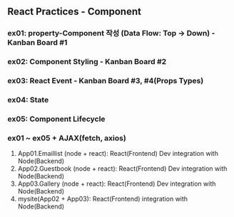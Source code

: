 ## React Practices - Component

### ex01: property-Component 작성 (Data Flow: Top -> Down)  - Kanban Board #1

### ex02: Component Styling                                 - Kanban Board #2

### ex03: React Event                                       - Kanban Board #3, #4(Props Types)

### ex04: State 

### ex05: Component Lifecycle

### ex01 ~ ex05 + AJAX(fetch, axios)

1. App01.Emaillist (node + react): React(Frontend) Dev integration with Node(Backend)  
2. App02.Guestbook (node + react): React(Frontend) Dev integration with Node(Backend)  
3. App03.Gallery (node + react): React(Frontend) Dev integration with Node(Backend)  
4. mysite(App02 + App03): React(Frontend) integration with Node(Backend)  
